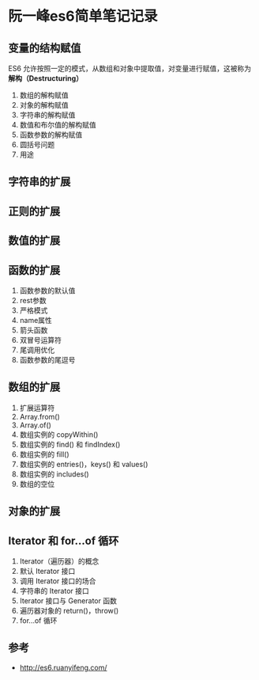 # 阮一峰es6简单笔记记录

## 变量的结构赋值

ES6 允许按照一定的模式，从数组和对象中提取值，对变量进行赋值，这被称为 **解构（Destructuring）**

1. 数组的解构赋值
2. 对象的解构赋值
3. 字符串的解构赋值
4. 数值和布尔值的解构赋值
5. 函数参数的解构赋值
6. 圆括号问题
7. 用途

## 字符串的扩展

## 正则的扩展

## 数值的扩展

## 函数的扩展

1. 函数参数的默认值
2. rest参数
3. 严格模式
4. name属性
5. 箭头函数
6. 双冒号运算符
7. 尾调用优化
8. 函数参数的尾逗号

## 数组的扩展

1. 扩展运算符
2. Array.from()
3. Array.of()
4. 数组实例的 copyWithin()
5. 数组实例的 find() 和 findIndex()
6. 数组实例的 fill()
7. 数组实例的 entries()，keys() 和 values()
8. 数组实例的 includes()
9. 数组的空位

## 对象的扩展

## Iterator 和 for...of 循环

1. Iterator（遍历器）的概念
2. 默认 Iterator 接口
3. 调用 Iterator 接口的场合
4. 字符串的 Iterator 接口
5. Iterator 接口与 Generator 函数
6. 遍历器对象的 return()，throw()
7. for...of 循环



## 参考

- http://es6.ruanyifeng.com/